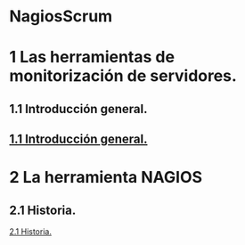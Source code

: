 # NagiosScrum
# 1  Las herramientas de monitorización de servidores.
## 1.1 Introducción general.
## [1.1  Introducción general.](./md/introduccion_general.md)
# 2  La herramienta NAGIOS
## 2.1  Historia.
[2.1  Historia.](./md/historia_nagios.md)